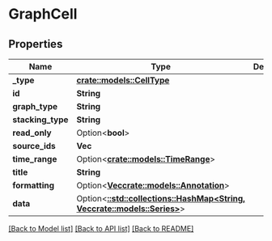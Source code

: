 # GraphCell

## Properties

Name | Type | Description | Notes
------------ | ------------- | ------------- | -------------
**_type** | [**crate::models::CellType**](cellType.md) |  | 
**id** | **String** |  | 
**graph_type** | **String** |  | 
**stacking_type** | **String** |  | 
**read_only** | Option<**bool**> |  | [optional]
**source_ids** | **Vec<String>** |  | 
**time_range** | Option<[**crate::models::TimeRange**](timeRange.md)> |  | [optional]
**title** | **String** |  | 
**formatting** | Option<[**Vec<crate::models::Annotation>**](annotation.md)> |  | [optional]
**data** | Option<[**::std::collections::HashMap<String, Vec<crate::models::Series>>**](array.md)> |  | [optional]

[[Back to Model list]](../README.md#documentation-for-models) [[Back to API list]](../README.md#documentation-for-api-endpoints) [[Back to README]](../README.md)


